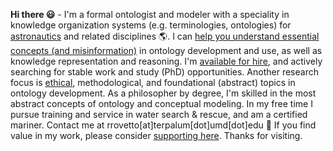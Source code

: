 **Hi there :smiley:** - I'm a formal ontologist and modeler with a speciality in knowledge organization systems (e.g. terminologies, ontologies) for [astronautics](https://ontospace.wordpress.com) and related disciplines :earth_americas:. I can [help you understand essential concepts (and misinformation)](https://www.slideshare.net/RobertRovetto/ontology-courses-education) in ontology development and use, as well as knowledge representation and reasoning. I'm [available for hire](https://www.slideshare.net/RobertRovetto/ontology-services-238070099), and actively searching for stable work and study (PhD) opportunities. Another research focus is [ethical](https://github.com/rrovetto/Ethical-Ontology-Development), methodological, and foundational (abstract) topics in ontology development. As a philosopher by degree, I'm skilled in the most abstract concepts of ontology and conceptual modeling. In my free time I pursue training and service in water search & rescue, and am a certified mariner. Contact me at rrovetto[at]terpalum[dot]umd[dot]edu 💬 
If you find value in my work, please consider [supporting here](https://gogetfunding.com/knowledge-organization-services-ontology-terminology-metadata-concept-analysis/). Thanks for visiting.

<!--
**rrovetto/rrovetto** is a ✨ _special_ ✨ repository because its `README.md` (this file) appears on your GitHub profile.

Here are some ideas to get you started:

- 🔭 I’m currently working on ...
- 🌱 I’m currently learning ...
- 👯 I’m looking to collaborate on ...
- 🤔 I’m looking for help with ...
- 💬 Ask me about ...
- 📫 How to reach me: ...
- 😄 Pronouns: ...
- ⚡ Fun fact: ...
- 👋
-->
